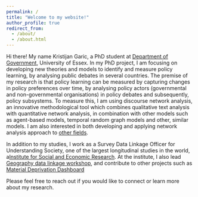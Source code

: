 ```yaml
---
permalink: /
title: "Welcome to my website!"
author_profile: true
redirect_from: 
  - /about/
  - /about.html
---
```


 Hi there! My name Kristijan Garic, a PhD student at [Department of Government](https://www.essex.ac.uk/departments/government), University of Essex. 
 In my PhD project, I am focusing on developing new theories and models to identify and measure policy learning, by analysing public debates in several countries. 
 The premise of my research is that policy learning can be measured by capturing changes in policy preferences over time, by analysing policy actors (governmental and non-governmental organisations) in policy debates and subsequently, policy subsystems. 
 To measure this, I am using discourse network analysis, an innovative methodological tool which combines qualitative text analysis with quantitative network analysis, in combination with other models such as agent-based models, temporal random graph models and other, similar models.  I am also interested in both developing and applying network analysis approach to [other fields](https://osf.io/7f5x6/download).



 In addition to my studies, I work as a Survey Data Linkage Officer for Understanding Society, one of the largest longitudinal studies in the world, a[Institute for Social and Economic Research](https://www.iser.essex.ac.uk/people/kg20588). At the institute, I also lead [Geography data linkage workshop](https://www.understandingsociety.ac.uk/help/training/geographical-data-linkage/), and contribute to other projects such as [Material Deprivation Dashboard](https://www.understandingsociety.ac.uk/news/2023/10/16/new-material-deprivation-dashboard/)

 Please feel free to reach out if you would like to connect or learn more about my research.





